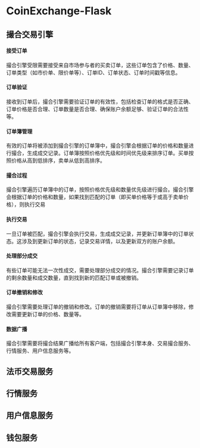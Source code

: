 # CoinExchange-Flask

## 撮合交易引擎
#### 接受订单
撮合引擎受限需要接受来自市场参与者的买卖订单，这些订单包含了价格、数量、订单类型（如市价单、限价单等）、订单ID、订单状态、订单时间戳等信息。
#### 订单验证
接收到订单后，撮合引擎需要验证订单的有效性，包括检查订单的格式是否正确、订单价格是否合理、订单数量是否合理、确保账户余额足够、验证订单的合法性等。
#### 订单簿管理
有效的订单将被添加到撮合引擎的订单簿中，撮合引擎会根据订单的价格和数量进行撮合，生成成交记录。订单簿按照价格优先级和时间优先级来排序订单。买单按照价格从高到低排序，卖单从低到高排序。
#### 撮合过程
撮合引擎遍历订单簿中的订单，按照价格优先级和数量优先级进行撮合。撮合引擎会根据订单的价格和数量，如果找到匹配的订单（即买单价格等于或高于卖单价格），则执行交易
#### 执行交易
一旦订单被匹配，撮合引擎会执行交易，生成成交记录，并更新订单簿中的订单状态。这涉及到更新订单的状态，记录交易详情，以及更新双方的账户余额。
#### 处理部分成交
有些订单可能无法一次性成交，需要处理部分成交的情况。撮合引擎需要记录订单的剩余数量和成交数量，直到找到新的匹配订单或被撤销。
#### 订单撤销和修改
撮合引擎需要处理订单的撤销和修改。订单的撤销需要将订单从订单簿中移除，修改需要更新订单的价格、数量等。
#### 数据广播
撮合引擎需要将撮合结果广播给所有客户端，包括撮合引擎本身、交易撮合服务、行情服务、用户信息服务等。
## 法币交易服务

## 行情服务

## 用户信息服务

## 钱包服务
